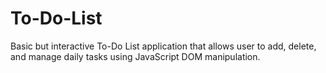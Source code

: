 # To-Do-List
Basic but interactive To-Do List application that allows user to add, delete, and manage daily tasks using JavaScript DOM manipulation.
